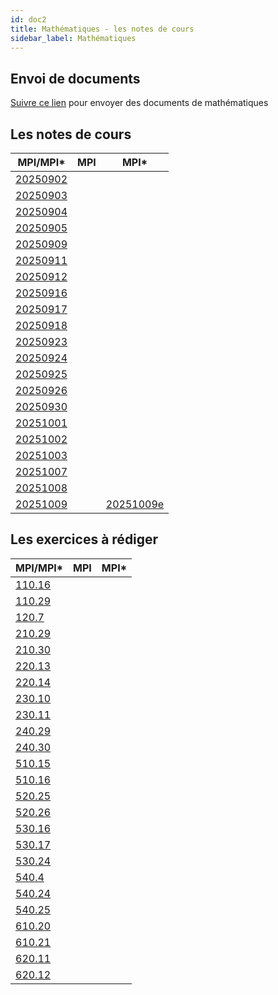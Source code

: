 ```yaml
---
id: doc2
title: Mathématiques - les notes de cours
sidebar_label: Mathématiques
---
```


## Envoi de documents

[Suivre ce lien](http://envoi.lamartin.fr) pour envoyer des documents de mathématiques 

## Les notes de cours

|MPI/MPI*|MPI|MPI*|
| ----------- | ----------- | ----------- |
|[20250902](http://einexau.cluster028.hosting.ovh.net/site/math/20250902.pdf)|||
|[20250903](http://einexau.cluster028.hosting.ovh.net/site/math/20250903.pdf)|||
|[20250904](http://einexau.cluster028.hosting.ovh.net/site/math/20250904.pdf)|||
|[20250905](http://einexau.cluster028.hosting.ovh.net/site/math/20250905.pdf)|||
|[20250909](http://einexau.cluster028.hosting.ovh.net/site/math/20250909.pdf)|||
|[20250911](http://einexau.cluster028.hosting.ovh.net/site/math/20250911.pdf)|||
|[20250912](http://einexau.cluster028.hosting.ovh.net/site/math/20250912.pdf)|||
|[20250916](http://einexau.cluster028.hosting.ovh.net/site/math/20250916.pdf)|||
|[20250917](http://einexau.cluster028.hosting.ovh.net/site/math/20250917.pdf)|||
|[20250918](http://einexau.cluster028.hosting.ovh.net/site/math/20250918.pdf)|||
|[20250923](http://einexau.cluster028.hosting.ovh.net/site/math/20250923.pdf)|||
|[20250924](http://einexau.cluster028.hosting.ovh.net/site/math/20250924.pdf)|||
|[20250925](http://einexau.cluster028.hosting.ovh.net/site/math/20250925.pdf)|||
|[20250926](http://einexau.cluster028.hosting.ovh.net/site/math/20250926.pdf)|||
|[20250930](http://einexau.cluster028.hosting.ovh.net/site/math/20250930.pdf)|||
|[20251001](http://einexau.cluster028.hosting.ovh.net/site/math/20251001.pdf)|||
|[20251002](http://einexau.cluster028.hosting.ovh.net/site/math/20251002.pdf)|||
|[20251003](http://einexau.cluster028.hosting.ovh.net/site/math/20251003.pdf)|||
|[20251007](http://einexau.cluster028.hosting.ovh.net/site/math/20251007.pdf)|||
|[20251008](http://einexau.cluster028.hosting.ovh.net/site/math/20251008.pdf)|||
|[20251009](http://einexau.cluster028.hosting.ovh.net/site/math/20251009.pdf)||[20251009e](http://einexau.cluster028.hosting.ovh.net/site/math/20251009e.pdf)|

## Les exercices à rédiger

|MPI/MPI*|MPI|MPI*|
| ----------- | ----------- | ----------- |
|[110.16](http://einexau.cluster028.hosting.ovh.net/site/math/110.16.pdf)|||
|[110.29](http://einexau.cluster028.hosting.ovh.net/site/math/110.29.pdf)|||
|[120.7](http://einexau.cluster028.hosting.ovh.net/site/math/120.7.pdf)|||
|[210.29](http://einexau.cluster028.hosting.ovh.net/site/math/210.29.pdf)|||
|[210.30](http://einexau.cluster028.hosting.ovh.net/site/math/210.30.pdf)|||
|[220.13](http://einexau.cluster028.hosting.ovh.net/site/math/220.13.pdf)|||
|[220.14](http://einexau.cluster028.hosting.ovh.net/site/math/220.14.pdf)|||
|[230.10](http://einexau.cluster028.hosting.ovh.net/site/math/230.10.pdf)|||
|[230.11](http://einexau.cluster028.hosting.ovh.net/site/math/230.11.pdf)|||
|[240.29](http://einexau.cluster028.hosting.ovh.net/site/math/240.29.pdf)|||
|[240.30](http://einexau.cluster028.hosting.ovh.net/site/math/240.30.pdf)|||
|[510.15](http://einexau.cluster028.hosting.ovh.net/site/math/510.15.pdf)|||
|[510.16](http://einexau.cluster028.hosting.ovh.net/site/math/510.16.pdf)|||
|[520.25](http://einexau.cluster028.hosting.ovh.net/site/math/520.25.pdf)|||
|[520.26](http://einexau.cluster028.hosting.ovh.net/site/math/520.26.pdf)|||
|[530.16](http://einexau.cluster028.hosting.ovh.net/site/math/530.16.pdf)|||
|[530.17](http://einexau.cluster028.hosting.ovh.net/site/math/530.17.pdf)|||
|[530.24](http://einexau.cluster028.hosting.ovh.net/site/math/530.24.pdf)|||
|[540.4](http://einexau.cluster028.hosting.ovh.net/site/math/540.4.pdf)|||
|[540.24](http://einexau.cluster028.hosting.ovh.net/site/math/540.24.pdf)|||
|[540.25](http://einexau.cluster028.hosting.ovh.net/site/math/540.25.pdf)|||
|[610.20](http://einexau.cluster028.hosting.ovh.net/site/math/610.20.pdf)|||
|[610.21](http://einexau.cluster028.hosting.ovh.net/site/math/610.21.pdf)|||
|[620.11](http://einexau.cluster028.hosting.ovh.net/site/math/620.11.pdf)|||
|[620.12](http://einexau.cluster028.hosting.ovh.net/site/math/620.12.pdf)|||

